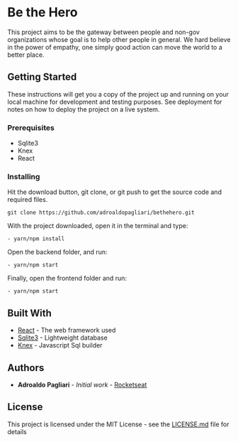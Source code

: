 # Be the Hero

This project aims to be the gateway between people and non-gov organizations whose goal is to help other people in general.
We hard believe in the power of empathy, one simply good action can move the world to a better place.

## Getting Started

These instructions will get you a copy of the project up and running on your local machine for development and testing purposes. See deployment for notes on how to deploy the project on a live system.

### Prerequisites

* Sqlite3
* Knex
* React

### Installing

Hit the download button, git clone, or git push to get the source code and required files.
```
git clone https://github.com/adroaldopagliari/bethehero.git
```

With the project downloaded, open it in the terminal and type:

```
- yarn/npm install
```
Open the backend folder, and run:
```
- yarn/npm start
```
Finally, open the frontend folder and run:
```
- yarn/npm start
```

## Built With

* [React](https://reactjs.org//docs/) - The web framework used
* [Sqlite3](https://www.sqlite.org/index.html) - Lightweight database
* [Knex](http://knexjs.org/) - Javascript Sql builder 

## Authors

* **Adroaldo Pagliari** - *Initial work* - [Rocketseat](https://github.com/rocketseat)

## License

This project is licensed under the MIT License - see the [LICENSE.md](LICENSE.md) file for details
